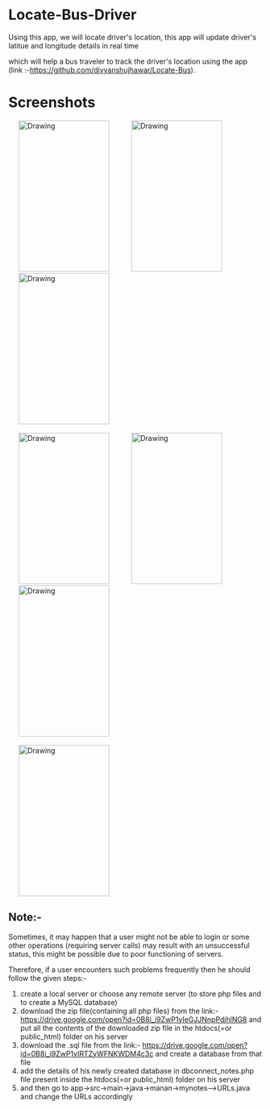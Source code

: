 # Locate-Bus-Driver

Using this app, we will locate driver's location, this app will update driver's latitue and longitude details in real time 

which will help a bus traveler to track the driver's location using the app (link :-https://github.com/divyanshujhawar/Locate-Bus).



# Screenshots
<div>
<img src="/Screenshots/3.png" alt="Drawing"  height="300" width="180" hspace="20">
<img src="/Screenshots/1.png" alt="Drawing"  height="300" width="180" hspace="20">
<img src="/Screenshots/2.png" alt="Drawing"  height="300" width="180" hspace="20">
<br/><br/>
<img src="/Screenshots/11.png" alt="Drawing"  height="300" width="180" hspace="20">
<img src="/Screenshots/10.png" alt="Drawing"  height="300" width="180" hspace="20">
<img src="/Screenshots/20.png" alt="Drawing"  height="300" width="180" hspace="20">
<br/><br/>
<img src="/Screenshots/21.png" alt="Drawing"  height="300" width="180" hspace="20">
</div>

## Note:- 
Sometimes, it may happen that a user might not be able to login or some other operations (requiring server calls) may result with an unsuccessful status, this might be possible due to poor functioning of servers.

Therefore, if a user encounters such problems frequently then he should follow the given steps:-

1. create a local server or choose any remote server (to store php files and to create a MySQL database)
2. download the zip file(containing all php files) from the link:-
  https://drive.google.com/open?id=0B8i_i9ZwP1yIeGJJNnpPdjhlNG8
  and put all the contents of the downloaded zip file in the htdocs(=or public_html) folder on his server
3. download the .sql file from the link:- https://drive.google.com/open?id=0B8i_i9ZwP1yIRTZyWFNKWDM4c3c 
   and create a database from that file
4. add the details of his newly created database in dbconnect_notes.php file present inside the htdocs(=or public_html) folder on his server
5. and then go to app->src->main->java->manan->mynotes-->URLs.java 
	and change the URLs accordingly
